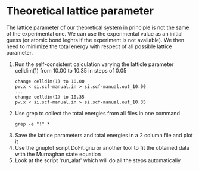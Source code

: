 # Theoretical lattice parameter
The lattice parameter of our theoretical system in principle is not the same of the experimental one.
We can use the experimental value as an initial guess (or atomic bond leghts if the experiment is not available).
We then need to minimize the total energy with respect of all possible lattice parameter.
  1. Run the self-consistent calculation varying the latticle parameter celldim(1) from 10.00 to 10.35 in steps of 0.05
      ```
      change celldim(1) to 10.00
      pw.x < si.scf-manual.in > si.scf-manual.out_10.00
      ...
      change celldim(1) to 10.35
      pw.x < si.scf-manual.in > si.scf-manual.out_10.35
      ```
  2. Use grep to collect the total energies from all files in one command
      ```
      grep -e "!" *
      ```
  3. Save the lattice parameters and total energies in a 2 column file and plot it
  4. Use the gnuplot script DoFit.gnu or another tool to fit the obtained data with the Murnaghan state equation
  5. Look at the script 'run_alat' which will do all the steps automatically
